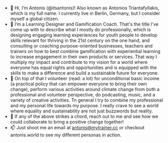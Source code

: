 - 👋 Hi, I’m Antonis (@itsantonis)! Also known as Antonios Triantafyllakis, which is my full name. I currently live in Berlin, Germany, but I consider myself a global citizen.
- 👀 I’m a Learning Designer and Gamification Coach. That's the title I've come up with to describe what I mostly do professionally, which is designing engaging learning experiences for youth people to develop skills relevant for thriving in the 21st century on the one hand, and consulting or coaching purpose-oriented businesses, teachers and trainers on how to best combine gamification with experiential learning to increase engagement in their own products or services. That way I multiply my impact and contribute to my vision for a world where everyone has equal rights and opportunities and is equipped with the skills to make a difference and build a sustainable future for everyone.
- 🌱 On top of that I volunteer (read: a lot) for unconditional basic income (a practical policy that can empower everyone to bring their own change), perform various activities around climate change from both a professional and volunteer perspective, do podcasting, music, and a variety of creative activities. Tn general I try to combine my professional and my personal life towards my purpose. I really crave to see a world where equality and sustainability are not just buzzwords but reality.
- 💞️ If any of the above strikes a chord, reach out to me and see how we could collaborate to bring a positive change together!
- 📫 Just shoot me an email at antonis@mytrainer.cc or checkout antonis.world to see my different personas in action.

<!---
itsantonis/itsantonis is a ✨ special ✨ repository because its `README.md` (this file) appears on your GitHub profile.
You can click the Preview link to take a look at your changes.
--->
